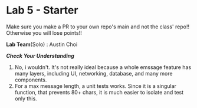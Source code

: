 # Lab 5 - Starter
Make sure you make a PR to your own repo's main and not the class' repo!! Otherwise you will lose points!!

**Lab Team**(Solo) : Austin Choi

***Check Your Understanding***
1. No, i wouldn't. It's not really ideal because a whole emssage feature has many layers, including UI, networking, database, and many more components.
2. For a max message length, a unit tests works. Since it is a singular function, that prevents 80+ chars, it is much easier to isolate and test only this.

